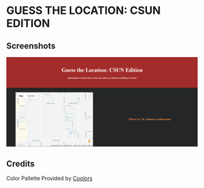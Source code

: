 # GUESS THE LOCATION: CSUN EDITION
## Screenshots  
![image](https://github.com/kyledeguzmanx/fDev-website-guessLocation/blob/main/images/screen1.png)

## Credits  
Color Pallette Provided by [Coolors](https://coolors.co/d1ccdc-e08e45-252627-a22c29-a93f55)
